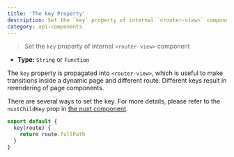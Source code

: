 ```yaml
---
title: 'The key Property'
description: Set the `key` property of internal `<router-view>` component
category: api-components
---
```


> Set the `key` property of internal `<router-view>` component

- **Type:** `String` or `Function`

The `key` property is propagated into `<router-view>`, which is useful to make transitions inside a dynamic page and different route. Different keys result in rerendering of page components.

There are several ways to set the key. For more details, please refer to the `nuxtChildKey` prop in [the nuxt component](/docs/2.x/features/nuxt-components).

```js
export default {
  key(route) {
    return route.fullPath
  }
}
```
